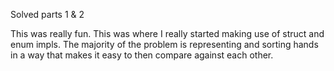 Solved parts 1 & 2

This was really fun. This was where I really started making use of struct and enum impls. The majority of the problem is representing and sorting hands in a way that makes it easy to then compare against each other.